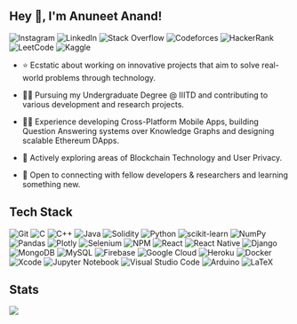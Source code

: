 ## Hey 👋,  I'm Anuneet Anand!  

![Instagram](https://img.shields.io/badge/Instagram-%23E4405F.svg?style=flat-square&logo=Instagram&logoColor=white&link=https://www.instagram.com/anuneet_anand/)
![LinkedIn](https://img.shields.io/badge/LinkedIn-%230077B5.svg?style=flat-square&logo=linkedin&logoColor=white&link=https://www.linkedin.com/in/anuneet-anand/)
![Stack Overflow](https://img.shields.io/badge/-StackOverflow-FE7A16?style=flat-square&logo=stack-overflow&logoColor=white&link=https://stackoverflow.com/users/11572807/anuneet-anand)
![Codeforces](https://img.shields.io/badge/Codeforces-445f9d?style=flat-square&logo=Codeforces&logoColor=white&link=https://codeforces.com/profile/anuneetanand)
![HackerRank](https://img.shields.io/badge/Hackerrank-2EC866?style=flat-square&logo=HackerRank&logoColor=white&link=https://www.hackerrank.com/anuneetanand)
![LeetCode](https://img.shields.io/badge/LeetCode-000000?style=flat-square&logo=LeetCode&logoColor=#d16c06&link=https://leetcode.com/anuneetanand/)
![Kaggle](https://img.shields.io/badge/Kaggle-%2344BAE8.svg?&style=flat-square&logo=kaggle&logoColor=white&link=https://www.kaggle.com/anuneetanand)
  
- ⭐ Ecstatic about working on innovative projects that aim to solve real-world problems through technology.

- 👨‍🎓 Pursuing my Undergraduate Degree @ IIITD and contributing to various development and research projects. 

- 👨‍💻 Experience developing Cross-Platform Mobile Apps, building Question Answering systems over Knowledge Graphs and designing scalable Ethereum DApps. 

- 🔭  Actively exploring areas of Blockchain Technology and User Privacy. 

- 🤝  Open to connecting with fellow developers & researchers and learning something new.

## Tech Stack

![Git](https://img.shields.io/badge/Git-%23F05033.svg?style=flat-square&logo=git&logoColor=white)
![C](https://img.shields.io/badge/C-%2300599C.svg?style=flat-square&logo=c&logoColor=white)
![C++](https://img.shields.io/badge/C++-%2300599C.svg?style=flat-square&logo=c%2B%2B&logoColor=white)
![Java](https://img.shields.io/badge/Java-%23ED8B00.svg?style=flat-square&logo=java&logoColor=white)
![Solidity](https://img.shields.io/badge/Solidity-%23363636.svg?style=flat-square&logo=solidity&logoColor=white)
![Python](https://img.shields.io/badge/Python-3670A0?style=flat-square&logo=python&logoColor=ffdd54)
![scikit-learn](https://img.shields.io/badge/SkLearn-%23F7931E.svg?style=flat-square&logo=scikit-learn&logoColor=white)
![NumPy](https://img.shields.io/badge/Numpy-%23013243.svg?style=flat-square&logo=numpy&logoColor=white)
![Pandas](https://img.shields.io/badge/Pandas-%23150458.svg?style=flat-square&logo=pandas&logoColor=white)
![Plotly](https://img.shields.io/badge/Plotly-%233F4F75.svg?style=flat-square&logo=plotly&logoColor=white)
![Selenium](https://img.shields.io/badge/-Selenium-%43B02A?style=flat-square&logo=selenium&logoColor=white)
![NPM](https://img.shields.io/badge/NPM-%23000000.svg?style=flat-square&logo=npm&logoColor=white)
![React](https://img.shields.io/badge/React-%2320232a.svg?style=flat-square&logo=react&logoColor=%2361DAFB)
![React Native](https://img.shields.io/badge/React_Native-%2320232a.svg?style=flat-square&logo=react&logoColor=%2361DAFB)
![Django](https://img.shields.io/badge/Django-%23092E20.svg?style=flat-square&logo=django&logoColor=white)
![MongoDB](https://img.shields.io/badge/MongoDB-%234ea94b.svg?style=flat-square&logo=mongodb&logoColor=white)
![MySQL](https://img.shields.io/badge/Mysql-%2300f.svg?style=flat-square&logo=mysql&logoColor=white)
![Firebase](https://img.shields.io/badge/Firebase-%23039BE5.svg?style=flat-square&logo=firebase)
![Google Cloud](https://img.shields.io/badge/GCloud-%234285F4.svg?style=flat-square&logo=google-cloud&logoColor=white)
![Heroku](https://img.shields.io/badge/Heroku-%23430098.svg?style=flat-square&logo=heroku&logoColor=white)
![Docker](https://img.shields.io/badge/Docker-%230db7ed.svg?style=flat-square&logo=docker&logoColor=white)
![Xcode](https://img.shields.io/badge/Xcode-007ACC?style=flat-square&logo=Xcode&logoColor=white)
![Jupyter Notebook](https://img.shields.io/badge/Jupyter-%23FA0F00.svg?style=flat-square&logo=jupyter&logoColor=white)
![Visual Studio Code](https://img.shields.io/badge/Visual%20Studio%20Code-0078d7.svg?style=flat-square&logo=visual-studio-code&logoColor=white)
![Arduino](https://img.shields.io/badge/Arduino-00979D?style=flat-square&logo=Arduino&logoColor=white)
![LaTeX](https://img.shields.io/badge/Latex-%23008080.svg?style=flat-square&logo=latex&logoColor=white)

## Stats

<!-- <div align="center"> -->
  <img align="center" src="https://github-readme-stats.vercel.app/api?username=anuneetanand&show_icons=true&theme=dark&hide=stars&include_all_commits=true" />
<!--   <img align="center" src="https://github-readme-streak-stats.herokuapp.com/?user=anuneetanand&theme=dark" alt="anuneetanand" /> -->
<!-- </div> -->
